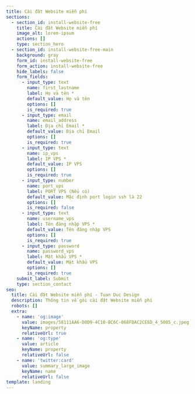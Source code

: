 ```yaml
---
title: Cài đặt Website miễn phí
sections:
  - section_id: install-website-free
    title: Cài đặt Website miễn phí
    image_alt: lorem-ipsum
    actions: []
    type: section_hero
  - section_id: install-website-free-main
    background: gray
    form_id: install-website-free
    form_action: install-website-free
    hide_labels: false
    form_fields:
      - input_type: text
        name: first_lastname
        label: Họ và tên *
        default_value: Họ và tên
        options: []
        is_required: true
      - input_type: email
        name: email_address
        label: Địa chỉ Email *
        default_value: Địa chỉ Email
        options: []
        is_required: true
      - input_type: text
        name: ip_vps
        label: IP VPS *
        default_value: IP VPS
        options: []
        is_required: true
      - input_type: number
        name: port_vps
        label: PORT VPS (Nếu có)
        default_value: Mặc định port login ssh là 22
        options: []
        is_required: false
      - input_type: text
        name: username_vps
        label: Tên đăng nhập VPS *
        default_value: Tên đăng nhập VPS
        options: []
        is_required: true
      - input_type: password
        name: password_vps
        label: Mật khẩu VPS *
        default_value: Mật khẩu VPS
        options: []
        is_required: true
    submit_label: Submit
    type: section_contact
seo:
  title: Cài đặt Website miễn phí - Tuan Duc Design
  description: Thông tin về gói cài đặt Website miễn phí
  robots: []
  extra:
    - name: 'og:image'
      value: images/58111AA6-D0D9-4C10-BC6C-068FDAC2CE6D_4_5005_c.jpeg
      keyName: property
      relativeUrl: true
    - name: 'og:type'
      value: article
      keyName: property
      relativeUrl: false
    - name: 'twitter:card'
      value: summary_large_image
      keyName: name
      relativeUrl: false
template: landing
---
```

